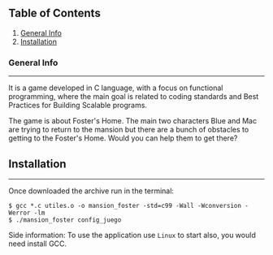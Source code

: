 ## Table of Contents
1. [General Info](#general-info)
2. [Installation](#installation)
### General Info
***
It is a game developed in C language, with a focus on functional programming, where the main goal is related to coding standards and Best Practices for Building Scalable programs.

The game is about Foster's Home. The main two characters Blue and Mac are trying to return to the mansion but there are a bunch of obstacles to getting to the Foster's Home. Would you can help them to get there?

## Installation
***
Once downloaded the archive run in the terminal:
```
$ gcc *.c utiles.o -o mansion_foster -std=c99 -Wall -Wconversion -Werror -lm
$ ./mansion_foster config_juego
```
Side information: To use the application use ```Linux``` to start also, you would need install GCC.